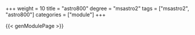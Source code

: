 +++
weight = 10
title = "astro800"
degree = "msastro2"
tags = ["msastro2", "astro800"]
categories = ["module"]
+++

{{< genModulePage >}}
